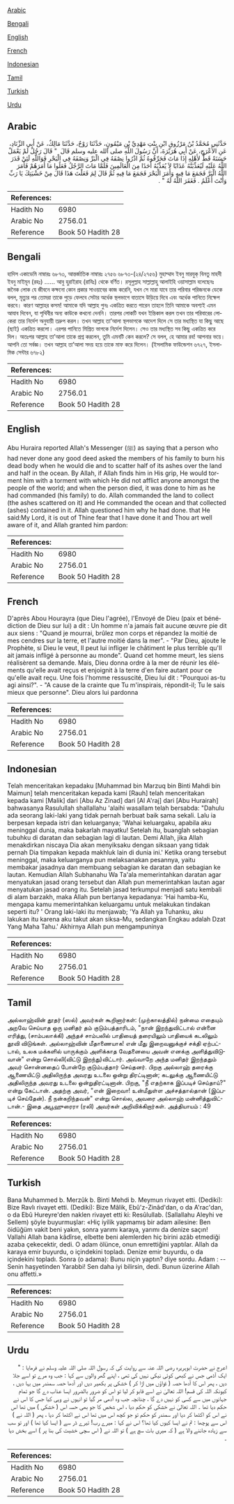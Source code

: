 [Arabic](#arabic)

[Bengali](#bengali)

[English](#english)

[French](#french)

[Indonesian](#indonesian)

[Tamil](#tamil)

[Turkish](#turkish)

[Urdu](#urdu)

## Arabic


<div dir="rtl" lang="ar" style={{fontSize:'larger',backgroundColor:'#f8f9fa',padding:20}}>
حَدَّثَنِي مُحَمَّدُ بْنُ مَرْزُوقِ ابْنِ بِنْتِ مَهْدِيِّ بْنِ مَيْمُونٍ، حَدَّثَنَا رَوْحٌ، حَدَّثَنَا مَالِكٌ، عَنْ أَبِي الزِّنَادِ، عَنِ الأَعْرَجِ، عَنْ أَبِي هُرَيْرَةَ، أَنَّ رَسُولَ اللَّهِ صلى الله عليه وسلم قَالَ ‏ "‏ قَالَ رَجُلٌ لَمْ يَعْمَلْ حَسَنَةً قَطُّ لأَهْلِهِ إِذَا مَاتَ فَحَرِّقُوهُ ثُمَّ اذْرُوا نِصْفَهُ فِي الْبَرِّ وَنِصْفَهُ فِي الْبَحْرِ فَوَاللَّهِ لَئِنْ قَدَرَ اللَّهُ عَلَيْهِ لَيُعَذِّبَنَّهُ عَذَابًا لاَ يُعَذِّبُهُ أَحَدًا مِنَ الْعَالَمِينَ فَلَمَّا مَاتَ الرَّجُلُ فَعَلُوا مَا أَمَرَهُمْ فَأَمَرَ اللَّهُ الْبَرَّ فَجَمَعَ مَا فِيهِ وَأَمَرَ الْبَحْرَ فَجَمَعَ مَا فِيهِ ثُمَّ قَالَ لِمَ فَعَلْتَ هَذَا قَالَ مِنْ خَشْيَتِكَ يَا رَبِّ وَأَنْتَ أَعْلَمُ ‏.‏ فَغَفَرَ اللَّهُ لَهُ ‏"‏ ‏.‏
</div>
<div style={{backgroundColor:'#f8f9fa',padding:20, marginBottom: 10}}><table> <thead> <tr> <th>References:</th> <th></th> </tr> </thead> <tbody><tr><td>Hadith No</td><td>6980</td></tr><tr><td>Arabic No</td><td>2756.01</td></tr><tr><td>Reference</td><td>Book 50 Hadith 28</td></tr></tbody></table></div>

## Bengali


<div dir="ltr" lang="bn" style={{fontSize:'larger',backgroundColor:'#f8f9fa',padding:20}}>
হাদিস একাডেমি নাম্বারঃ ৬৮৭৩, আন্তর্জাতিক নাম্বারঃ ২৭৫৬ ৬৮৭৩-(২৪/২৭৫৬) মুহাম্মাদ ইবনু মারযুক্ বিনতু মাহদী ইবনু মাইমূন (রহঃ) ...... আবু হুরাইরাহ (রাযিঃ) থেকে বর্ণিত। রসূলুল্লাহ সাল্লাল্লাহু আলাইহি ওয়াসাল্লাম বলেছেনঃ জনৈক লোক যে জীবনে কক্ষনো কোন প্রকার সাওয়াবের কাজ করেনি, যখন সে মারা যাবে তার পরিবার পরিজনকে ডেকে বলল, মৃত্যুর পর তোমরা তাকে পুড়ে ফেলবে সেটার অর্ধেক স্থলভাগে বাতাসে উড়িয়ে দিবে এবং অর্ধেক পানিতে নিক্ষেপ করবে। কারণ আল্লাহর কসম! আমাকে যদি আল্লাহ পুনঃ একত্রিত করতে পারেন তাহলে তিনি আমাকে অবশ্যই এমন আযাব দিবেন, যা পৃথিবীর অন্য কাউকে কখনো দেননি। তারপর লোকটি যখন ইন্তিকাল করল তখন তার পরিবারের লোকেরা তার নির্দেশ অনুযায়ী তদ্রুপ করল। তখন আল্লাহ তা’আলা স্থলভাগকে আদেশ দিলে সে তার মধ্যস্থিত যা কিছু আছে (ছাই) একত্রিত করলো। এরপর পানিতে মিশ্রিত ভাগকে নির্দেশ দিলেন। সেও তার মধ্যস্থিত সব কিছু একত্রিত করে দিল। অতঃপর আল্লাহ তা’আলা তাকে প্রশ্ন করলেন, তুমি এমনটি কেন করলে? সে বলল, হে আমার রব! আপনার ভয়ে। আপনি তো সর্বজ্ঞ। তখন আল্লাহ তা’আলা সদয় হয়ে তাকে মাফ করে দিলেন। (ইসলামিক ফাউন্ডেশন ৬৭২৭, ইসলামিক সেন্টার ৬৭৮২)
</div>
<div style={{backgroundColor:'#f8f9fa',padding:20, marginBottom: 10}}><table> <thead> <tr> <th>References:</th> <th></th> </tr> </thead> <tbody><tr><td>Hadith No</td><td>6980</td></tr><tr><td>Arabic No</td><td>2756.01</td></tr><tr><td>Reference</td><td>Book 50 Hadith 28</td></tr></tbody></table></div>

## English


<div dir="ltr" lang="en" style={{fontSize:'larger',backgroundColor:'#f8f9fa',padding:20}}>
Abu Huraira reported Allah's Messenger (ﷺ) as saying that a person who had never done any good deed asked the members of his family to burn his dead body when he would die and to scatter half of its ashes over the land and half in the ocean. By Allah, if Allah finds him in His grip, He would torment him with a torment with which He did not afflict anyone amongst the people of the world; and when the person died, it was done to him as he had commanded (his family) to do. Allah commanded the land to collect (the ashes scattered on it) and He commanded the ocean and that collected (ashes) contained in it. Allah questioned him why he had done. that He said:My Lord, it is out of Thine fear that I have done it and Thou art well aware of it, and Allah granted him pardon:
</div>
<div style={{backgroundColor:'#f8f9fa',padding:20, marginBottom: 10}}><table> <thead> <tr> <th>References:</th> <th></th> </tr> </thead> <tbody><tr><td>Hadith No</td><td>6980</td></tr><tr><td>Arabic No</td><td>2756.01</td></tr><tr><td>Reference</td><td>Book 50 Hadith 28</td></tr></tbody></table></div>

## French


<div dir="ltr" lang="fr" style={{fontSize:'larger',backgroundColor:'#f8f9fa',padding:20}}>
D'après Abou Hourayra (que Dieu l'agrée), l'Envoyé de Dieu (paix et bénédiction de Dieu sur lui) a dit : Un homme n'a jamais fait aucune œuvre pie dit aux siens : "Quand je mourrai, brûlez mon corps et répandez la moitié de mes cendres sur la terre, et l'autre moitié dans la mer". - "Par Dieu, ajoute le Prophète, si Dieu le veut, Il peut lui infliger le châtiment le plus terrible qu'Il ait jamais infligé à personne au monde". Quand cet homme meurt, les siens réalisèrent sa demande. Mais, Dieu donna ordre à la mer de réunir les éléments qu'elle avait reçus et enjoignit à la terre d'en faire autant pour ce qu'elle avait reçu. Une fois l'homme ressuscité, Dieu lui dit : "Pourquoi as-tu agi ainsi?". - "A cause de la crainte que Tu m'inspirais, répondit-il; Tu le sais mieux que personne". Dieu alors lui pardonna
</div>
<div style={{backgroundColor:'#f8f9fa',padding:20, marginBottom: 10}}><table> <thead> <tr> <th>References:</th> <th></th> </tr> </thead> <tbody><tr><td>Hadith No</td><td>6980</td></tr><tr><td>Arabic No</td><td>2756.01</td></tr><tr><td>Reference</td><td>Book 50 Hadith 28</td></tr></tbody></table></div>

## Indonesian


<div dir="ltr" lang="id" style={{fontSize:'larger',backgroundColor:'#f8f9fa',padding:20}}>
Telah menceritakan kepadaku [Muhammad bin Marzuq bin Binti Mahdi bin Maimun] telah menceritakan kepada kami [Rauh] telah menceritakan kepada kami [Malik] dari [Abu Az Zinad] dari [Al A'raj] dari [Abu Hurairah] bahwasanya Rasulullah shallallahu 'alaihi wasallam telah bersabda: "Dahulu ada seorang laki-laki yang tidak pernah berbuat baik sama sekali. Lalu ia berpesan kepada istri dan keluarganya; 'Wahai keluargaku, apabila aku meninggal dunia, maka bakarlah mayatku! Setelah itu, buanglah sebagian tubuhku di daratan dan sebagian lagi di lautan. Demi Allah, jika Allah menakdirkan niscaya Dia akan menyiksaku dengan siksaan yang tidak pernah Dia timpakan kepada makhluk lain di dunia ini.' Ketika orang tersebut meninggal, maka keluarganya pun melaksanakan pesannya, yaitu membakar jasadnya dan membuang sebagian ke daratan dan sebagian ke lautan. Kemudian Allah Subhanahu Wa Ta'ala memerintahkan daratan agar menyatukan jasad orang tersebut dan Allah pun memerintahkan lautan agar menyatukan jasad orang itu. Setelah jasad terkumpul menjadi satu kembali di alam barzakh, maka Allah pun bertanya kepadanya: 'Hai hamba-Ku, mengapa kamu memerintahkan keluargamu untuk melakukan tindakan seperti itu? ' Orang laki-laki itu menjawab; 'Ya Allah ya Tuhanku, aku lakukan itu karena aku takut akan siksa-Mu, sedangkan Engkau adalah Dzat Yang Maha Tahu.' Akhirnya Allah pun mengampuninya
</div>
<div style={{backgroundColor:'#f8f9fa',padding:20, marginBottom: 10}}><table> <thead> <tr> <th>References:</th> <th></th> </tr> </thead> <tbody><tr><td>Hadith No</td><td>6980</td></tr><tr><td>Arabic No</td><td>2756.01</td></tr><tr><td>Reference</td><td>Book 50 Hadith 28</td></tr></tbody></table></div>

## Tamil


<div dir="ltr" lang="ta" style={{fontSize:'larger',backgroundColor:'#f8f9fa',padding:20}}>
அல்லாஹ்வின் தூதர் (ஸல்) அவர்கள் கூறினார்கள்: (முற்காலத்தில்) நன்மை எதையும் அறவே செய்யாத ஒரு மனிதர் தம் குடும்பத்தாரிடம், "நான் இறந்துவிட்டால் என்னை எரித்து, (சாம்பலாக்கி) அந்தச் சாம்பலில் பாதியைத் தரையிலும் பாதியைக் கடலிலும் தூவி விடுங்கள். அல்லாஹ்வின் மீதாணையாக! என் மீது இறைவனுக்குச் சக்தி ஏற்பட்டால், உலக மக்களில் யாருக்கும் அளிக்காத வேதனையை அவன் எனக்கு அளித்துவிடுவான்" என்று சொல்லி(விட்டு இறந்து)விட்டார். அவ்வாறே அந்த மனிதர் இறந்ததும் அவர் சொன்னதைப் போன்றே குடும்பத்தார் செய்தனர். பிறகு அல்லாஹ் தரைக்கு ஆணையிட்டு அதிலிருந்த அவரது உடலை ஒன்று திரட்டினான்; கடலுக்கு ஆணையிட்டு அதிலிருந்த அவரது உடலை ஒன்றுதிரட்டினான். பிறகு, "நீ எதற்காக இப்படிச் செய்தாய்?" என்று கேட்டான். அதற்கு அவர், "என் இறைவா! உன்மீதுள்ள அச்சத்தால்தான் (இப்படிச் செய்தேன்). நீ நன்கறிந்தவன்" என்று சொல்ல, அவரை அல்லாஹ் மன்னித்துவிட்டான்.- இதை அபூஹுரைரா (ரலி) அவர்கள் அறிவிக்கிறார்கள். அத்தியாயம் : 49
</div>
<div style={{backgroundColor:'#f8f9fa',padding:20, marginBottom: 10}}><table> <thead> <tr> <th>References:</th> <th></th> </tr> </thead> <tbody><tr><td>Hadith No</td><td>6980</td></tr><tr><td>Arabic No</td><td>2756.01</td></tr><tr><td>Reference</td><td>Book 50 Hadith 28</td></tr></tbody></table></div>

## Turkish


<div dir="ltr" lang="tr" style={{fontSize:'larger',backgroundColor:'#f8f9fa',padding:20}}>
Bana Muhammed b. Merzûk b. Binti Mehdi b. Meymun rivayet etti. (Dediki): Bize Ravlı rivayet etti. (Dediki): Bize Mâlik, Ebû'z-Zinâd'dan, o da A'rac'dan, o da Ebû Hureyre'den naklen rivayet etti ki: Resûlullab. (Sallallahu Aleyhi ve Sellem) şöyle buyurmuşlar: «Hiç iyilik yapmamış bir adam ailesine: Ben öidüğüm vakit beni yakın, sonra yarımı karaya, yarımı da denize saçın! Vallahi Allah bana kâdîrse, elbette beni alemlerden hiç birini azâb etmediği azaba çekecektir, dedi. O adam ölünce, onun emrettiğini yaptılar. Allah da karaya emir buyurdu, o içindekini topladı. Denize emir buyurdu, o da içindekini topladı. Sonra (o adama): Bunu niçin yaptın? diye sordu. Adam : -- Senin haşyetinden Yarabbi! Sen daha iyi bilirsin, dedi. Bunun üzerine Allah onu affetti.»
</div>
<div style={{backgroundColor:'#f8f9fa',padding:20, marginBottom: 10}}><table> <thead> <tr> <th>References:</th> <th></th> </tr> </thead> <tbody><tr><td>Hadith No</td><td>6980</td></tr><tr><td>Arabic No</td><td>2756.01</td></tr><tr><td>Reference</td><td>Book 50 Hadith 28</td></tr></tbody></table></div>

## Urdu


<div dir="rtl" lang="ur" style={{fontSize:'larger',backgroundColor:'#f8f9fa',padding:20}}>
اعرج نے حضرت ابوہریرہ رضی اللہ عنہ سے روایت کی کہ رسول اللہ صلی اللہ علیہ وسلم نے فرمایا : " ایک آڈمی جس نے کبھی کوئی نیکی نہیں کی تھی ، اپنے گھر والوں سے کہا : جب وہ مرے تو اسے جلا دیں ، پھر اس کا آدھا حصہ ( ۃواؤں میں اڑا کر ) خشکی پر بکھیر دیں اور آدھا حصہ سمندر میں بہا دیں ، کیونکہ اللہ کی قسم! اللہ تعالیٰ نے اسے قابو کر لیا تو اس کو ضرور بالضرور ایسا عذاب دے گا جو تمام جہانوں میں سے کسی کو نہیں دے گا ، چنانچہ جب وہ آدمی مر گیا تو انہوں نے وہی کیا جس کا اس نے حکم دیا تھا ۔ اللہ تعالیٰ نے خشکی کو حکم دیا ، اس شخص کا جو بھی حسہ اس ( خشکی ) میں تھا اس نے اس کو اکٹھا کر دیا اور سمندر کو حکم تو جو کچھ اس میں تھا اس نے اکٹھا کر دیا ، پھر ( اللہ نے ) اس سے پوچھا : تم نے ایسا کیوں کیا تھا؟ اس نے کہا : میرے رب! تیرے ڈر سے ( ایسا کیا تھا ) اور تو سب سے زیادہ جاننے والا ہے ( کہ میری بات سچ ہے ) تو اللہ نے ( اس سچی خشیت کی بنا پر ) اسے بخش دیا ۔
</div>
<div style={{backgroundColor:'#f8f9fa',padding:20, marginBottom: 10}}><table> <thead> <tr> <th>References:</th> <th></th> </tr> </thead> <tbody><tr><td>Hadith No</td><td>6980</td></tr><tr><td>Arabic No</td><td>2756.01</td></tr><tr><td>Reference</td><td>Book 50 Hadith 28</td></tr></tbody></table></div>